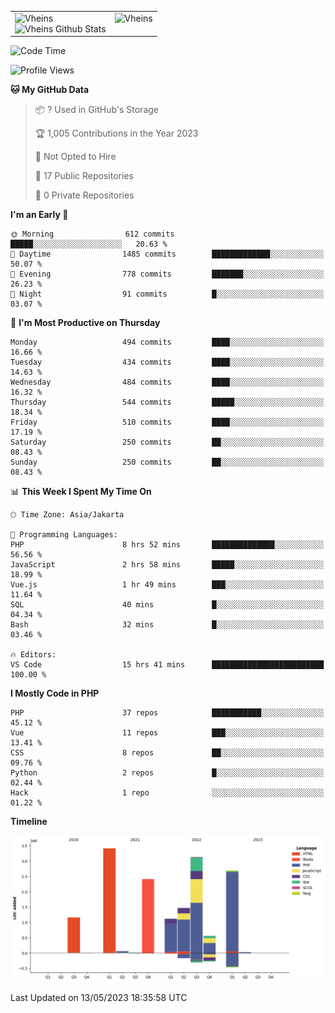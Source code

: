 <table>
  <tr>
    <td valign="top">
      <img src="https://github-readme-streak-stats.herokuapp.com/?user=Vheins&" alt="Vheins" /><br/>
      <img src="https://github-readme-stats.vercel.app/api?username=vheins&count_private=true&show_icons=true" alt="Vheins Github Stats">
    </td>
    <td valign="top">
      <img src="https://github-readme-stats.vercel.app/api/top-langs/?username=Vheins&count_private=true" alt="Vheins" /><br/>
    </td>
  </tr>
</table>

<!--START_SECTION:waka-->
![Code Time](http://img.shields.io/badge/Code%20Time-180%20hrs%2022%20mins-blue)

![Profile Views](http://img.shields.io/badge/Profile%20Views-1-blue)

**🐱 My GitHub Data** 

> 📦 ? Used in GitHub's Storage 
 > 
> 🏆 1,005 Contributions in the Year 2023
 > 
> 🚫 Not Opted to Hire
 > 
> 📜 17 Public Repositories 
 > 
> 🔑 0 Private Repositories 
 > 
**I'm an Early 🐤** 

```text
🌞 Morning                612 commits         █████░░░░░░░░░░░░░░░░░░░░   20.63 % 
🌆 Daytime                1485 commits        █████████████░░░░░░░░░░░░   50.07 % 
🌃 Evening                778 commits         ███████░░░░░░░░░░░░░░░░░░   26.23 % 
🌙 Night                  91 commits          █░░░░░░░░░░░░░░░░░░░░░░░░   03.07 % 
```
📅 **I'm Most Productive on Thursday** 

```text
Monday                   494 commits         ████░░░░░░░░░░░░░░░░░░░░░   16.66 % 
Tuesday                  434 commits         ████░░░░░░░░░░░░░░░░░░░░░   14.63 % 
Wednesday                484 commits         ████░░░░░░░░░░░░░░░░░░░░░   16.32 % 
Thursday                 544 commits         █████░░░░░░░░░░░░░░░░░░░░   18.34 % 
Friday                   510 commits         ████░░░░░░░░░░░░░░░░░░░░░   17.19 % 
Saturday                 250 commits         ██░░░░░░░░░░░░░░░░░░░░░░░   08.43 % 
Sunday                   250 commits         ██░░░░░░░░░░░░░░░░░░░░░░░   08.43 % 
```


📊 **This Week I Spent My Time On** 

```text
🕑︎ Time Zone: Asia/Jakarta

💬 Programming Languages: 
PHP                      8 hrs 52 mins       ██████████████░░░░░░░░░░░   56.56 % 
JavaScript               2 hrs 58 mins       █████░░░░░░░░░░░░░░░░░░░░   18.99 % 
Vue.js                   1 hr 49 mins        ███░░░░░░░░░░░░░░░░░░░░░░   11.64 % 
SQL                      40 mins             █░░░░░░░░░░░░░░░░░░░░░░░░   04.34 % 
Bash                     32 mins             █░░░░░░░░░░░░░░░░░░░░░░░░   03.46 % 

🔥 Editors: 
VS Code                  15 hrs 41 mins      █████████████████████████   100.00 % 
```

**I Mostly Code in PHP** 

```text
PHP                      37 repos            ███████████░░░░░░░░░░░░░░   45.12 % 
Vue                      11 repos            ███░░░░░░░░░░░░░░░░░░░░░░   13.41 % 
CSS                      8 repos             ██░░░░░░░░░░░░░░░░░░░░░░░   09.76 % 
Python                   2 repos             █░░░░░░░░░░░░░░░░░░░░░░░░   02.44 % 
Hack                     1 repo              ░░░░░░░░░░░░░░░░░░░░░░░░░   01.22 % 
```



**Timeline**

![Lines of Code chart](https://raw.githubusercontent.com/vheins/vheins/main/assets/bar_graph.png)


 Last Updated on 13/05/2023 18:35:58 UTC
<!--END_SECTION:waka-->
